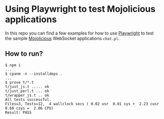# Using Playwright to test Mojolicious applications

  In this repo you can find a few examples for how to use [Playwright](https://playwright.dev) to test the sample
  [Mojolicious](https://mojolicious.org) WebSocket applications `chat.pl`.

## How to run?

    $ npm i
    ...
    $ cpanm -n --installdeps .
    ...
    $ prove t/*.t
    t/just_js.t ..... ok   
    t/just_perl.t ... ok   
    t/wrapper_js.t .. ok   
    All tests successful.
    Files=3, Tests=12,  4 wallclock secs ( 0.02 usr  0.01 sys +  2.23 cusr  0.60 csys =  2.86 CPU)
    Result: PASS
